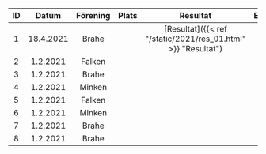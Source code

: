 | ID   | Datum     | Förening    | Plats       | Resultat    | Evenmangsvärd   |
| :--: | :------:  | :---------: | :---------: | :---------: | :-------------: |
| 1    | 18.4.2021 | Brahe       |             | [Resultat]({{< ref "/static/2021/res_01.html" >}} "Resultat")|      |
| 2    | 1.2.2021  | Falken      |             |             |                 |
| 3    | 1.2.2021  | Brahe       |             |             |                 |
| 4    | 1.2.2021  | Minken      |             |             |                 |
| 5    | 1.2.2021  | Falken      |             |             |                 |
| 6    | 1.2.2021  | Minken      |             |             |                 |
| 7    | 1.2.2021  | Brahe       |             |             |                 |
| 8    | 1.2.2021  | Brahe       |             |             |                 |
